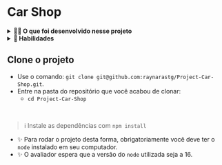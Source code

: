 # Car Shop

<details>
  <summary><strong>👨‍💻 O que foi desenvolvido nesse projeto</strong></summary><br />

 Neste projeto, foi aplicado os princípios de Programação Orientada a Objetos (`POO`) para a construção de uma API com `CRUD` para gerenciar uma concessionária de veículos. Isso foi feito utilizando o banco de dados `MongoDB` através do framework do `Mongoose`.

</details>

<details>
  <summary><strong>💫 Habilidades</strong></summary><br />

Neste projeto foi aplicado os seguintes conceitos:

- Exercitar o conhecimento dos pilares da Programação Orientada a Objetos: Herança, Abstração, Encapsulamento e Polimorfismo;

- Exercitar a utilização de Composição;

- Exercitar a criação e utilização de Interfaces;

- Implementar, em TypeScript: Classes, Instâncias, Atributos, Métodos e Objetos;

- Aplicar os conhecimentos de MongoDB, Typescript e POO para criar uma API com CRUD.

  
</details>


## Clone o projeto

- Use o comando: `git clone git@github.com:raynarastg/Project-Car-Shop.git`.
- Entre na pasta do repositório que você acabou de clonar:
  - `cd Project-Car-Shop`

<br/>

  > :information_source: Instale as dependências com `npm install`

  - ✨ Para rodar o projeto desta forma, obrigatoriamente você deve ter o `node` instalado em seu computador.
  - ✨ O avaliador espera que a versão do `node` utilizada seja a 16.


